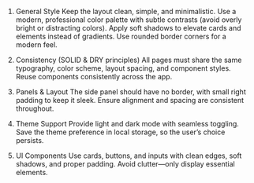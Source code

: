 1. General Style
Keep the layout clean, simple, and minimalistic.
Use a modern, professional color palette with subtle contrasts (avoid overly bright or distracting colors).
Apply soft shadows to elevate cards and elements instead of gradients.
Use rounded border corners for a modern feel.

2. Consistency (SOLID & DRY principles)
All pages must share the same typography, color scheme, layout spacing, and component styles.
Reuse components consistently across the app.

3. Panels & Layout
The side panel should have no border, with small right padding to keep it sleek.
Ensure alignment and spacing are consistent throughout.

4. Theme Support
Provide light and dark mode with seamless toggling.
Save the theme preference in local storage, so the user’s choice persists.

5. UI Components
Use cards, buttons, and inputs with clean edges, soft shadows, and proper padding.
Avoid clutter—only display essential elements.